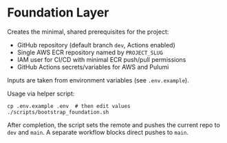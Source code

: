 # Foundation Layer

Creates the minimal, shared prerequisites for the project:

- GitHub repository (default branch `dev`, Actions enabled)
- Single AWS ECR repository named by `PROJECT_SLUG`
- IAM user for CI/CD with minimal ECR push/pull permissions
- GitHub Actions secrets/variables for AWS and Pulumi

Inputs are taken from environment variables (see `.env.example`).

Usage via helper script:

    cp .env.example .env  # then edit values
    ./scripts/bootstrap_foundation.sh

After completion, the script sets the remote and pushes the current repo to `dev` and `main`. A separate workflow blocks direct pushes to `main`.

